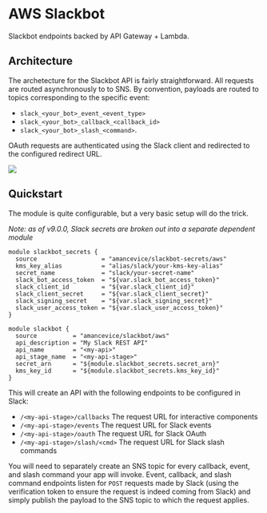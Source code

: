 # AWS Slackbot

Slackbot endpoints backed by API Gateway + Lambda.

## Architecture

The archetecture for the Slackbot API is fairly straightforward. All requests are routed asynchronously to to SNS. By convention, payloads are routed to topics corresponding to the specific event:

- `slack_<your_bot>_event_<event_type>`
- `slack_<your_bot>_callback_<callback_id>`
- `slack_<your_bot>_slash_<command>`.

OAuth requests are authenticated using the Slack client and redirected to the configured redirect URL.

<img src="https://github.com/amancevice/terraform-aws-slackbot/blob/master/docs/images/arch.png?raw=true"></img>

## Quickstart

The module is quite configurable, but a very basic setup will do the trick.

_Note: as of v9.0.0, Slack secrets are broken out into a separate dependent module_

```hcl
module slackbot_secrets {
  source                  = "amancevice/slackbot-secrets/aws"
  kms_key_alias           = "alias/slack/your-kms-key-alias"
  secret_name             = "slack/your-secret-name"
  slack_bot_access_token  = "${var.slack_bot_access_token}"
  slack_client_id         = "${var.slack_client_id}"
  slack_client_secret     = "${var.slack_client_secret}"
  slack_signing_secret    = "${var.slack_signing_secret}"
  slack_user_access_token = "${var.slack_user_access_token}"
}

module slackbot {
  source          = "amancevice/slackbot/aws"
  api_description = "My Slack REST API"
  api_name        = "<my-api>"
  api_stage_name  = "<my-api-stage>"
  secret_arn      = "${module.slackbot_secrets.secret_arn}"
  kms_key_id      = "${module.slackbot_secrets.kms_key_id}"
}
```

This will create an API with the following endpoints to be configured in Slack:

- `/<my-api-stage>/callbacks` The request URL for interactive components
- `/<my-api-stage>/events` The request URL for Slack events
- `/<my-api-stage>/oauth` The request URL for Slack OAuth
- `/<my-api-stage>/slash/<cmd>` The request URL for Slack slash commands

You will need to separately create an SNS topic for every callback, event, and slash command your app will invoke. Event, callback, and slash command endpoints listen for `POST` requests made by Slack (using the verification token to ensure the request is indeed coming from Slack) and simply publish the payload to the SNS topic to which the request applies.
